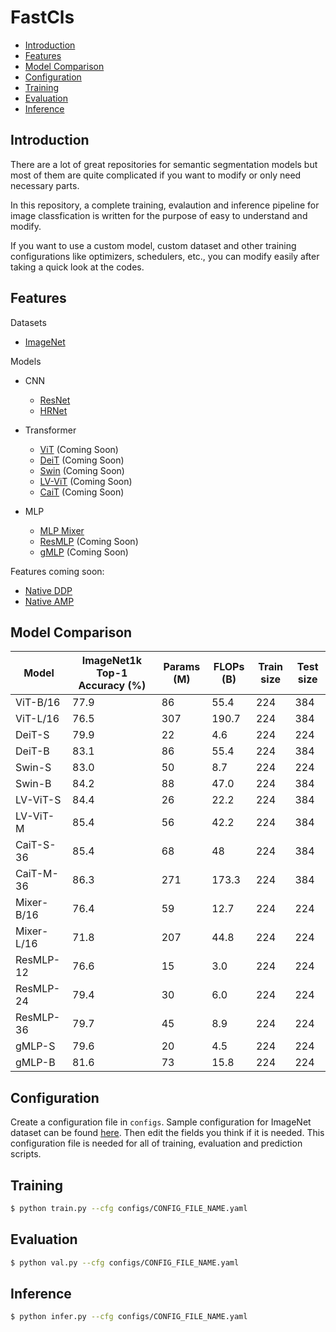 # FastCls

* [Introduction](##Introduction)
* [Features](##Features)
* [Model Comparison](##Model-Comparison)
* [Configuration](##Configuration)
* [Training](##Training)
* [Evaluation](##Evaluation)
* [Inference](##Inference)

## Introduction

There are a lot of great repositories for semantic segmentation models but most of them are quite complicated if you want to modify or only need necessary parts. 

In this repository, a complete training, evalaution and inference pipeline for image classfication is written for the purpose of easy to understand and modify. 

If you want to use a custom model, custom dataset and other training configurations like optimizers, schedulers, etc., you can modify easily after taking a quick look at the codes.

## Features

Datasets
* [ImageNet](https://image-net.org/)

Models
* CNN
    * [ResNet](https://arxiv.org/abs/1512.03385)
    * [HRNet](https://arxiv.org/abs/1908.07919) 
* Transformer
    * [ViT](https://arxiv.org/pdf/2010.11929v2.pdf) (Coming Soon)
    * [DeiT](https://arxiv.org/abs/2012.12877) (Coming Soon)
    * [Swin](https://arxiv.org/abs/2103.14030) (Coming Soon)
    * [LV-ViT](https://arxiv.org/abs/2104.10858v2) (Coming Soon)
    * [CaiT](https://arxiv.org/abs/2103.17239) (Coming Soon)
    
* MLP
    * [MLP Mixer](https://arxiv.org/abs/2105.01601)
    * [ResMLP](https://arxiv.org/abs/2105.03404) (Coming Soon)
    * [gMLP](https://arxiv.org/abs/2105.08050v2) (Coming Soon)


Features coming soon:
* [Native DDP](https://pytorch.org/docs/stable/notes/ddp.html)
* [Native AMP](https://pytorch.org/docs/stable/notes/amp_examples.html)


## Model Comparison

Model | ImageNet1k Top-1 Accuracy (%) | Params (M)  | FLOPs (B) | Train size | Test size
--- | --- | --- | --- | --- | ---
ViT-B/16 | 77.9 | 86 | 55.4 | 224 | 384
ViT-L/16 | 76.5 | 307 | 190.7 | 224 | 384
DeiT-S | 79.9 | 22 | 4.6 | 224 | 224
DeiT-B | 83.1 | 86 | 55.4 | 224 | 384
Swin-S | 83.0 | 50 | 8.7 | 224 | 224
Swin-B | 84.2 | 88 | 47.0 | 224 | 384
LV-ViT-S | 84.4 | 26 | 22.2 | 224 | 384
LV-ViT-M | 85.4 | 56 | 42.2 | 224 | 384
CaiT-S-36 | 85.4 | 68 | 48 | 224 | 384
CaiT-M-36 | 86.3 | 271 | 173.3 | 224 | 384
Mixer-B/16 | 76.4 | 59 | 12.7 | 224 | 224
Mixer-L/16 | 71.8 | 207 | 44.8 | 224 | 224
ResMLP-12 | 76.6 | 15 | 3.0 | 224 | 224
ResMLP-24 | 79.4 | 30 | 6.0 | 224 | 224
ResMLP-36 | 79.7 | 45 | 8.9 | 224 | 224
gMLP-S | 79.6 | 20 | 4.5 | 224 | 224
gMLP-B | 81.6 | 73 | 15.8 | 224 | 224


## Configuration 

Create a configuration file in `configs`. Sample configuration for ImageNet dataset can be found [here](configs/camvid.yaml). Then edit the fields you think if it is needed. This configuration file is needed for all of training, evaluation and prediction scripts.

## Training

```bash
$ python train.py --cfg configs/CONFIG_FILE_NAME.yaml
```

## Evaluation

```bash
$ python val.py --cfg configs/CONFIG_FILE_NAME.yaml
```

## Inference

```bash
$ python infer.py --cfg configs/CONFIG_FILE_NAME.yaml
```

